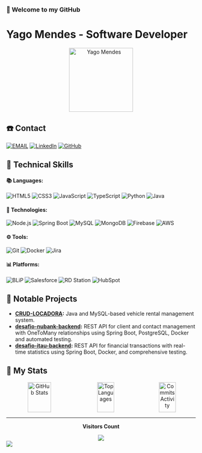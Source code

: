 ### 👋 Welcome to my GitHub  
# Yago Mendes - Software Developer

<div align="center">
  <a href="https://github.com/DevMendes21" target="_blank">
    <img width="170" src="https://c.tenor.com/wrCss7-RUi0AAAAC/tenor.gif" alt="Yago Mendes" />
  </a>
</div>

## ☎️ Contact
[![EMAIL](https://img.shields.io/badge/Email-222222?style=flat&logo=gmail&logoColor=white)](mailto:yagomendes.dev@gmail.com) 
[![LinkedIn](https://img.shields.io/badge/LinkedIn-0077B5?style=flat&logo=linkedin&logoColor=white)](https://www.linkedin.com/in/yago-mendes-328b5923b/)
[![GitHub](https://img.shields.io/badge/GitHub-181717?style=flat&logo=github&logoColor=white)](https://github.com/DevMendes21)

## 🎯 Technical Skills
#### 📚 Languages:
![HTML5](https://img.shields.io/badge/HTML5-0D1117?style=flat&logo=html5&logoColor=white)
![CSS3](https://img.shields.io/badge/CSS3-0D1117?style=flat&logo=css3&logoColor=blue)
![JavaScript](https://img.shields.io/badge/JavaScript-323330?style=flat&logo=javascript&logoColor=F7DF1E)
![TypeScript](https://img.shields.io/badge/TypeScript-007ACC?style=flat&logo=typescript&logoColor=white)
![Python](https://img.shields.io/badge/Python-0D1117?style=flat&logo=python&logoColor=1572B6)
![Java](https://img.shields.io/badge/Java-ED8B00?style=flat&logo=openjdk&logoColor=white)

#### 🚀 Technologies:
![Node.js](https://img.shields.io/badge/Node.js-43853D?style=flat&logo=node.js&logoColor=white) 
![Spring Boot](https://img.shields.io/badge/Spring-6DB33F?style=flat&logo=spring&logoColor=white)
![MySQL](https://img.shields.io/badge/MySQL-0D1117?style=flat&logo=mysql&logoColor=white)
![MongoDB](https://img.shields.io/badge/MongoDB-4EA94B?style=flat&logo=mongodb&logoColor=white)
![Firebase](https://img.shields.io/badge/Firebase-0D1117?style=flat&logo=firebase&logoColor=yellow)
![AWS](https://img.shields.io/badge/AWS-FF9900?style=flat&logo=amazon-aws&logoColor=white)

#### ⚙️ Tools:
![Git](https://img.shields.io/badge/Git-0D1117?style=flat&logo=git&logoColor=orange)
![Docker](https://img.shields.io/badge/Docker-2496ED?style=flat&logo=docker&logoColor=white)
![Jira](https://img.shields.io/badge/Jira-0D1117?style=flat&logo=jira&logoColor=blue)

#### 📊 Platforms:
![BLiP](https://img.shields.io/badge/BLiP-0D1117?style=flat&logo=blip&logoColor=white)
![Salesforce](https://img.shields.io/badge/Salesforce-00A1E0?style=flat&logo=salesforce&logoColor=white)
![RD Station](https://img.shields.io/badge/RD%20Station-0076C2?style=flat&logo=rd-station&logoColor=white)
![HubSpot](https://img.shields.io/badge/HubSpot-FF7A59?style=flat&logo=hubspot&logoColor=white)

## 📁 Notable Projects
- **[CRUD-LOCADORA](https://github.com/DevMendes21/CRUD-LOCADORA):** Java and MySQL-based vehicle rental management system.
- **[desafio-nubank-backend](https://github.com/DevMendes21/desafio-nubank-backend):** REST API for client and contact management with OneToMany relationships using Spring Boot, PostgreSQL, Docker and automated testing.
- **[desafio-itau-backend](https://github.com/DevMendes21/desafio-itau-backend):** REST API for financial transactions with real-time statistics using Spring Boot, Docker, and comprehensive testing.

## 🌟 My Stats
<div align="center" style="display: flex; justify-content: space-between; gap: 2px;">
  <img height="80" width="35%" src="https://github-readme-stats.vercel.app/api?username=DevMendes21&show_icons=true&theme=dark&hide=stars,issues" alt="GitHub Stats" />
  <img height="80" width="30%" src="https://github-readme-stats.vercel.app/api/top-langs/?username=DevMendes21&layout=compact&theme=dark&hide=html,shell,scheme,lua,css,scss,sass,python,mdx,md" alt="Top Languages" />
  <img height="80" width="30%" src="https://github-readme-streak-stats.herokuapp.com/?user=DevMendes21&theme=dark" alt="Commits Activity" />
</div>

---

<div align="center">
   <p><b>Visitors Count</b></p>  
   <img src="https://profile-counter.glitch.me/{DevMendes21}/count.svg?color=black&label=Visitors" />
</div>

<img src="https://capsule-render.vercel.app/api?type=waving&color=000000&height=80&section=footer"/>
